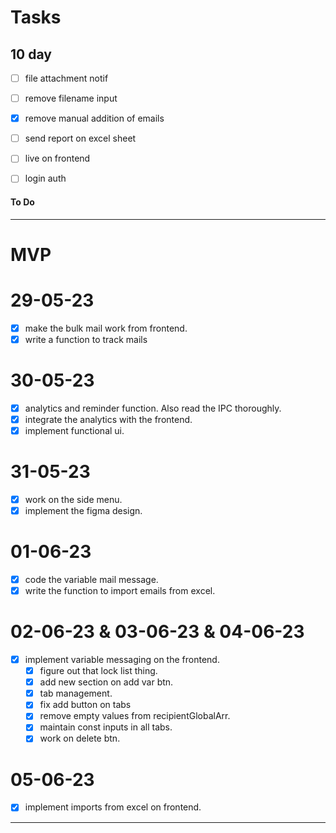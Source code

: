 # Tasks
## 10 day
- [ ] file attachment notif
- [ ] remove filename input

- [x] remove manual addition of emails
- [ ] send report on excel sheet
- [ ] live on frontend

- [ ] login auth
#### To Do
---------------------------------------------------------------------
# MVP
# 29-05-23
- [x] make the bulk mail work from frontend.
- [x] write a function to track mails 
# 30-05-23
- [x] analytics and reminder function. Also read the IPC thoroughly.
- [x] integrate the analytics with the frontend.
- [x] implement functional ui.
# 31-05-23
- [x] work on the side menu.
- [x] implement the figma design.
# 01-06-23
- [x] code the variable mail message.
- [x] write the function to import emails from excel.
# 02-06-23 & 03-06-23 & 04-06-23
- [x] implement variable messaging on the frontend.
    - [x] figure out that lock list thing.
    - [x] add new section on add var btn.
    - [x] tab management.
    - [x] fix add button on tabs
    - [x] remove empty values from recipientGlobalArr.
    - [x] maintain const inputs in all tabs.
    - [x] work on delete btn.
# 05-06-23
- [x] implement imports from excel on frontend.
----------------------------------------------------------------------
